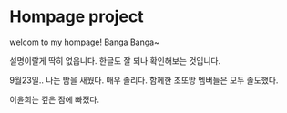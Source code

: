 # Hompage project
welcom to my hompage!
Banga Banga~

설명이랄게 딱히 없읍니다.
한글도 잘 되나 확인해보는 것입니다.

9월23일.. 나는 밤을 새웠다. 매우 졸리다.
함께한 조또방 멤버들은 모두 졸도했다.

이윤희는 깊은 잠에 빠졌다.